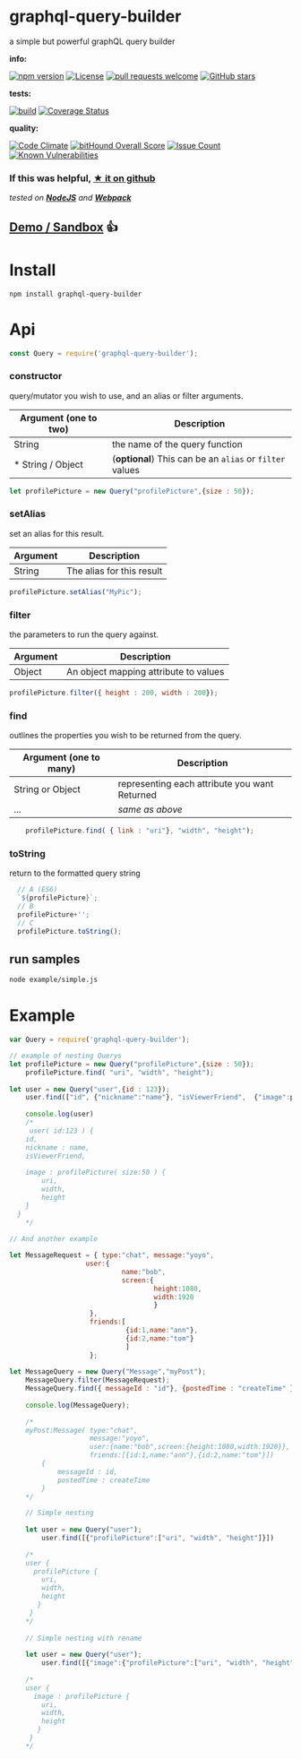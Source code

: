 # graphql-query-builder

a simple but powerful graphQL query builder

**info:**

[![npm version](https://badge.fury.io/js/graphql-query-builder.svg)](https://badge.fury.io/js/graphql-query-builder)
[![License](http://img.shields.io/:license-mit-blue.svg)](http://doge.mit-license.org)
[![pull requests welcome](https://img.shields.io/badge/Pull%20requests-welcome-pink.svg)](https://github.com/codemeasandwich/graphql-query-builder/pulls)
[![GitHub stars](https://img.shields.io/github/stars/codemeasandwich/graphql-query-builder.svg?style=social&label=Star)](https://github.com/codemeasandwich/graphql-query-builder)


**tests:**

[![build](https://api.travis-ci.org/codemeasandwich/graphql-query-builder.svg)](https://travis-ci.org/codemeasandwich/graphql-query-builder)
[![Coverage Status](https://coveralls.io/repos/github/codemeasandwich/graphql-query-builder/badge.svg?branch=master)](https://coveralls.io/github/codemeasandwich/graphql-query-builder?branch=master)


**quality:**

[![Code Climate](https://codeclimate.com/github/codemeasandwich/graphql-query-builder/badges/gpa.svg)](https://codeclimate.com/github/codemeasandwich/graphql-query-builder)
[![bitHound Overall Score](https://www.bithound.io/github/codemeasandwich/graphql-query-builder/badges/score.svg)](https://www.bithound.io/github/codemeasandwich/graphql-query-builder)
[![Issue Count](https://codeclimate.com/github/codemeasandwich/graphql-query-builder/badges/issue_count.svg)](https://codeclimate.com/github/codemeasandwich/graphql-query-builder)
[![Known Vulnerabilities](https://snyk.io/test/npm/graphql-query-builder/badge.svg)](https://snyk.io/test/npm/graphql-query-builder)

### If this was helpful, [★ it on github](https://github.com/codemeasandwich/graphql-query-builder)

*tested on [**NodeJS**](https://nodejs.org) and [**Webpack**](https://webpack.github.io)*


## [Demo / Sandbox](https://tonicdev.com/codemeasandwich/57a0727c80254315001cb366) :thumbsup:

# Install

`npm install graphql-query-builder`

# Api

``` js
const Query = require('graphql-query-builder');
```

### constructor
query/mutator you wish to use, and an alias or filter arguments.

| Argument (**one** to **two**)  | Description
|--- |---
| String | the name of the query function
| * String / Object | (**optional**) This can be an `alias` or `filter` values 

``` js
let profilePicture = new Query("profilePicture",{size : 50});
``` 

### setAlias
set an alias for this result.

| Argument | Description
|--- |---
| String | The alias for this result

``` js
profilePicture.setAlias("MyPic");
``` 

### filter
the parameters to run the query against.

| Argument | Description
|--- |---
| Object | An object mapping attribute to values

``` js
profilePicture.filter({ height : 200, width : 200});
``` 

### find
outlines the properties you wish to be returned from the query.

| Argument (**one** to **many**) | Description
|--- |---
| String or Object |  representing each attribute you want Returned
| ... | *same as above*

``` js
    profilePicture.find( { link : "uri"}, "width", "height");
``` 

### toString
return to the formatted query string

``` js
  // A (ES6)
  `${profilePicture}`;
  // B
  profilePicture+'';
  // C
  profilePicture.toString();
``` 

## run samples

``` bash
node example/simple.js
```

# Example

``` js 
var Query = require('graphql-query-builder');

// example of nesting Querys
let profilePicture = new Query("profilePicture",{size : 50});
    profilePicture.find( "uri", "width", "height");
    
let user = new Query("user",{id : 123});
    user.find(["id", {"nickname":"name"}, "isViewerFriend",  {"image":profilePicture}])
    
    console.log(user)
    /*
     user( id:123 ) {
    id,
    nickname : name,
    isViewerFriend,
    
    image : profilePicture( size:50 ) {
        uri,
        width,
        height
    }
  }
    */
    
// And another example

let MessageRequest = { type:"chat", message:"yoyo",
                   user:{
                            name:"bob",
                            screen:{
                                    height:1080,
                                    width:1920
                                    }
                    },
                    friends:[
                             {id:1,name:"ann"},
                             {id:2,name:"tom"}
                             ]
                    };
                    
let MessageQuery = new Query("Message","myPost");
    MessageQuery.filter(MessageRequest);
    MessageQuery.find({ messageId : "id"}, {postedTime : "createTime" });
    
    console.log(MessageQuery);
    
    /*
    myPost:Message( type:"chat",
                    message:"yoyo",
                    user:{name:"bob",screen:{height:1080,width:1920}},
                    friends:[{id:1,name:"ann"},{id:2,name:"tom"}])
        {
            messageId : id,
            postedTime : createTime
        }
    */

    // Simple nesting
    
    let user = new Query("user");
        user.find([{"profilePicture":["uri", "width", "height"]}])
    
    /* 
    user {
      profilePicture {
        uri,
        width,
        height
       }
     }
    */ 
    
    // Simple nesting with rename
    
    let user = new Query("user");
        user.find([{"image":{"profilePicture":["uri", "width", "height"]}}])
    
    /* 
    user {
      image : profilePicture {
        uri,
        width,
        height
       }
     }
    */ 
```
